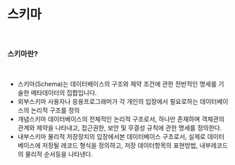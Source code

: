 # 스키마

<br>

### 스키마란?

<br>

- 스키마(Schema)는 데이터베이스의 구조와 제약 조건에 관한 전반적인 명세를 기술한 메타데이터의 집합입니다.
- 외부스키마  사용자나 응용프로그래머가 각 개인의 입장에서 필요로하는 데이터베이스의 논리적 구조를 정의
- 개념스키마 데이터베이스의 전체적인 논리적 구조로서, 하나만 존재하며 객체관의 관계와 제약을 나타내고, 접근권한, 보안 및 무결성 규칙에 관한 명세를 정의한다.
- 내부스키마 물리적 저장장치의 입장에서본 데이터베이스 구조로서, 실제로 데이터베이스에 저장될 레코드 형식을 정의하고, 저장 데이터항목의 표현방법, 내부레코드의 물리적 순서등을 나타낸다.
  
<br>


